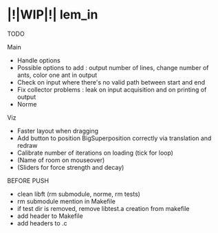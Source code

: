 # |!|WIP|!| lem_in

TODO

Main

* Handle options
* Possible options to add : output number of lines, change number of ants, color one ant in output
* Check on input where there's no valid path between start and end
* Fix collector problems : leak on input acquisition and on printing of output
* Norme

Viz

* Faster layout when dragging
* Add button to position BigSuperposition correctly via translation and redraw
* Calibrate number of iterations on loading (tick for loop)
* (Name of room on mouseover)
* (Sliders for force strength and decay)

BEFORE PUSH

* clean libft (rm submodule, norme, rm tests)
* rm submodule mention in Makefile
* if test dir is removed, remove libtest.a creation from makefile
* add header to Makefile
* add headers to .c
